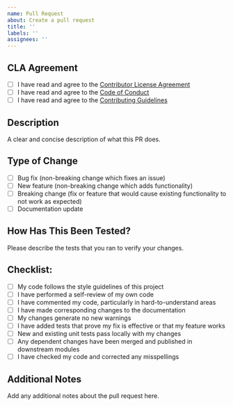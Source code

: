 ```yaml
---
name: Pull Request
about: Create a pull request
title: ''
labels: ''
assignees: ''
---
```


## CLA Agreement
- [ ] I have read and agree to the [Contributor License Agreement](CLA.md)
- [ ] I have read and agree to the [Code of Conduct](CODE_OF_CONDUCT.md)
- [ ] I have read and agree to the [Contributing Guidelines](CONTRIBUTING.md)

## Description
A clear and concise description of what this PR does.

## Type of Change
- [ ] Bug fix (non-breaking change which fixes an issue)
- [ ] New feature (non-breaking change which adds functionality)
- [ ] Breaking change (fix or feature that would cause existing functionality to not work as expected)
- [ ] Documentation update

## How Has This Been Tested?
Please describe the tests that you ran to verify your changes.

## Checklist:
- [ ] My code follows the style guidelines of this project
- [ ] I have performed a self-review of my own code
- [ ] I have commented my code, particularly in hard-to-understand areas
- [ ] I have made corresponding changes to the documentation
- [ ] My changes generate no new warnings
- [ ] I have added tests that prove my fix is effective or that my feature works
- [ ] New and existing unit tests pass locally with my changes
- [ ] Any dependent changes have been merged and published in downstream modules
- [ ] I have checked my code and corrected any misspellings

## Additional Notes
Add any additional notes about the pull request here. 
